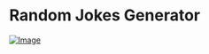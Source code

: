 # Random Jokes Generator

<a href="https://rojansapkota.com.np/">
         <img alt="Image" src="https://image.thum.io/get/width/1200/png/wait/1/https://rojangamingyt.github.io/joke-gen/">
      </a>
